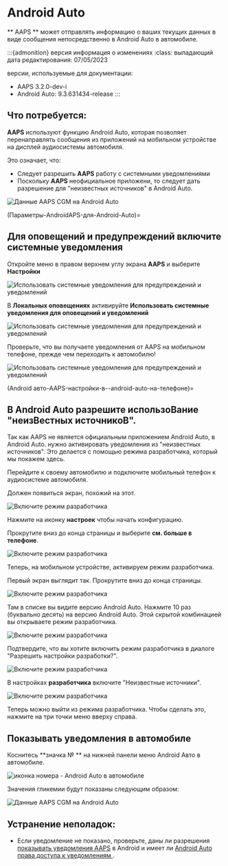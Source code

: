 # Android Auto

** AAPS ** может отправлять информацию о ваших текущих данных в виде сообщения непосредственно в Android Auto в автомобиле.

:::{admonition} версия информация о изменениях :class: выпадающий дата редактирования: 07/05/2023

версии, используемые для документации:

* AAPS 3.2.0-dev-i
* Android Auto: 9.3.631434-release :::

## Что потребуется:

**AAPS** используют функцию Android Auto, которая позволяет перенаправлять сообщения из приложений на мобильном устройстве на дисплей аудиосистемы автомобиля.

Это означает, что:

* Следует разрешить **AAPS** работу с системными уведомлениями
* Поскольку **AAPS** неофициальное приложени, то следует дать разрешение для "неизвестных источников" в Android Auto.

![Данные AAPS CGM на Android Auto](../images/android_auto_01.png)

(Параметры-AndroidAPS-для-Android-Auto)=

## Для оповещений и предупреждений включите системные уведомления

Откройте меню в правом верхнем углу экрана **AAPS** и выберите **Настройки**

![Использовать системные уведомления для предупреждений и уведомлений](../images/android_auto_02.png)

В **Локальных оповещениях** активируйте **Использовать системные уведомления для оповещений и уведомлений**

![Использовать системные уведомления для предупреждений и уведомлений](../images/android_auto_03.png)

Проверьте, что вы получаете уведомления от AAPS на мобильном телефоне, прежде чем переходить к автомобилю!

![Использовать системные уведомления для предупреждений и уведомлений](../images/android_auto_04.png)

(Android авто-AAPS-настройки-в--android-auto-на-телефоне)=

## В Android Auto разрешите использоВание "неизВестных источникоВ".

Так как AAPS не является официальным приложением Android Auto, в Android Auto. нужно активировать уведомления из "неизвестных источников". Это делается с помощью режима разработчика, который мы покажем здесь.

Перейдите к своему автомобилю и подключите мобильный телефон к аудиосистеме автомобиля.

Должен появиться экран, похожий на этот.

![Включите режим разработчика](../images/android_auto_05.png)

Нажмите на иконку **настроек** чтобы начать конфигурацию.

Прокрутите вниз до конца страницы и выберите **см. больше в телефоне**.

![Включите режим разработчика](../images/android_auto_06.png)

Теперь, на мобильном устройстве, активируем режим разработчика.

Первый экран выглядит так. Прокрутите вниз до конца страницы.

![Включите режим разработчика](../images/android_auto_07.png)

Там в списке вы видите версию Android Auto. Нажмите 10 раз (буквально десять) на версию Android Auto. Этой скрытой комбинацией вы открываете режим разработчика.

![Включите режим разработчика](../images/android_auto_08.png)

Подтвердите, что вы хотите включить режим разработчика в диалоге "Разрешить настройки разработки?".

![Включите режим разработчика](../images/android_auto_09.png)

В настройках **разработчика** включите "Неизвестные источники".

![Включите режим разработчика](../images/android_auto_10.png)

Теперь можно выйти из режима разработчика. Чтобы сделать это, нажмите на три точки меню вверху справа.

## Показывать уведомления в автомобиле

Коснитесь **значка № ** на нижней панели меню Android Авто в автомобиле.

![иконка номера - Android Auto в автомобиле](../images/android_auto_11.png)

Значения гликемии будут показаны следующим образом:

![Данные AAPS CGM на Android Auto](../images/android_auto_01.png)

## Устранение неполадок:

* Если уведомление не показано, проверьте, даны ли разрешения [ показывать уведомления AAPS](Android-auto-AAPS-settings-for-android-auto) в Android и имеет ли [ Android Auto права доступа к уведомлениям ](Android-auto-AAPS-settings-in-android-auto-app-on-your-phone).